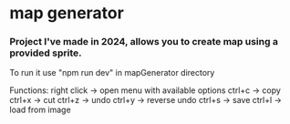 # map generator
### Project I've made in 2024, allows you to create map using a provided sprite.
To run it use "npm run dev" in mapGenerator directory

Functions:
  right click -> open menu with available options
  ctrl+c -> copy
  ctrl+x -> cut
  ctrl+z -> undo
  ctrl+y -> reverse undo
  ctrl+s -> save
  ctrl+l -> load from image
